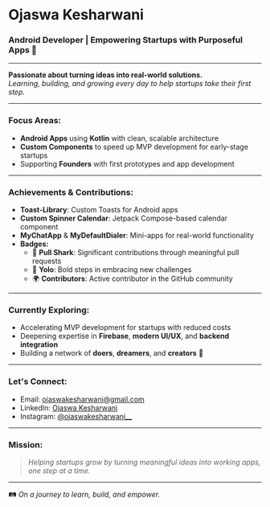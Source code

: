 # Ojaswa Kesharwani

### Android Developer | Empowering Startups with Purposeful Apps 🚀

---

**Passionate about turning ideas into real-world solutions.**  
*Learning, building, and growing every day to help startups take their first step.*

---

### Focus Areas:
- **Android Apps** using **Kotlin** with clean, scalable architecture
- **Custom Components** to speed up MVP development for early-stage startups
- Supporting **Founders** with first prototypes and app development

---

### Achievements & Contributions:
- **Toast-Library**: Custom Toasts for Android apps
- **Custom Spinner Calendar**: Jetpack Compose-based calendar component
- **MyChatApp** & **MyDefaultDialer**: Mini-apps for real-world functionality
- **Badges:**
  - 🏅 **Pull Shark**: Significant contributions through meaningful pull requests  
  - 🚀 **Yolo**: Bold steps in embracing new challenges
  - 🌍 **Contributors**: Active contributor in the GitHub community

---

### Currently Exploring:
- Accelerating MVP development for startups with reduced costs
- Deepening expertise in **Firebase**, **modern UI/UX**, and **backend integration**
- Building a network of **doers**, **dreamers**, and **creators** 🚀

---

### Let's Connect:
- Email: [ojaswakesharwani@gmail.com](mailto:ojaswakesharwani@gmail.com)  
- LinkedIn: [Ojaswa Kesharwani](https://www.linkedin.com/in/ojaswa-kesharwani-b2435927b/)  
- Instagram: [@ojaswakesharwani__](https://www.instagram.com/ojaswakesharwani__/)

---

### Mission:
> *Helping startups grow by turning meaningful ideas into working apps, one step at a time.*

---

🛤️ *On a journey to learn, build, and empower.*
